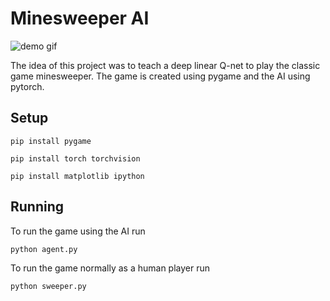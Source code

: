 # Minesweeper AI

![demo gif](demo.gif)

The idea of this project was to teach a deep linear Q-net to play the classic game minesweeper. The game is created using pygame and the AI using pytorch.

## Setup

```
pip install pygame
```
```
pip install torch torchvision
```
```
pip install matplotlib ipython
```

## Running

To run the game using the AI run
```
python agent.py
```

To run the game normally as a human player run
```
python sweeper.py
```